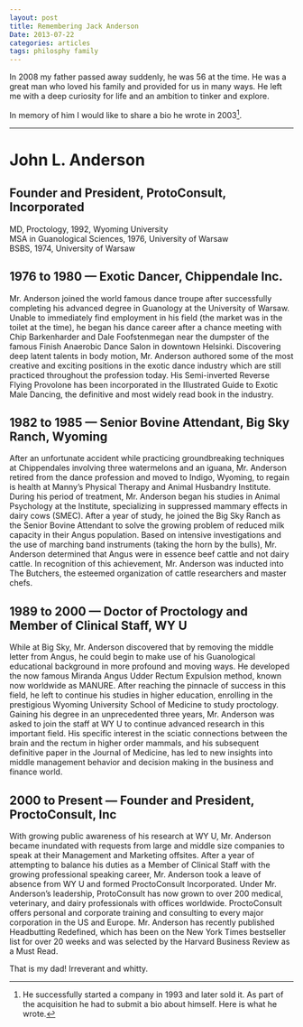 ```yaml
---
layout: post
title: Remembering Jack Anderson
Date: 2013-07-22
categories: articles
tags: philosphy family
--- 
```


In 2008 my father passed away suddenly, he was 56 at the time. He was a great man who loved his family and provided for us in many ways. He left me with a deep curiosity for life and an ambition to tinker and explore.

In memory of him I would like to share a bio he wrote in 2003[^1]. 

<hr />

# John L. Anderson
## Founder and President, ProtoConsult, Incorporated  

MD, Proctology, 1992, Wyoming University<br />
MSA in Guanological Sciences, 1976, University of Warsaw<br />
BSBS, 1974, University of Warsaw 

## 1976 to 1980 &mdash; Exotic Dancer, Chippendale Inc.		                                  

Mr. Anderson joined the world famous dance troupe after successfully completing his advanced degree in Guanology at the University of Warsaw.  Unable to immediately find employment in his field (the market was in the toilet at the time), he began his dance career after a chance meeting with Chip Barkenharder and Dale Foofstenmegan near the dumpster of the famous Finish Anaerobic Dance Salon in downtown Helsinki.  Discovering deep latent talents in body motion, Mr. Anderson authored some of the most creative and exciting positions in the exotic dance industry which are still practiced throughout the profession today.  His Semi-inverted Reverse Flying  Provolone  has been incorporated in the Illustrated Guide to Exotic Male Dancing, the definitive and most widely read book in the industry.  

## 1982 to 1985 &mdash; Senior Bovine Attendant, Big Sky Ranch, Wyoming

After an unfortunate accident while practicing groundbreaking techniques at Chippendales involving three watermelons and an iguana, Mr. Anderson retired from the dance profession and moved to Indigo, Wyoming, to regain is health at Manny’s Physical Therapy and Animal Husbandry Institute.  During his period of treatment, Mr. Anderson began his studies in Animal Psychology at the Institute, specializing in suppressed mammary effects in dairy cows (SMEC).  After a year of study, he joined the Big Sky Ranch as the Senior Bovine Attendant to solve the growing problem of reduced milk capacity in their Angus population.  Based on intensive investigations and the use of marching band instruments (taking the horn by the bulls), Mr. Anderson determined that Angus were in essence beef cattle and not dairy cattle.  In recognition of this achievement, Mr. Anderson was inducted into The Butchers, the esteemed organization of cattle researchers and master chefs. 

## 1989 to 2000 &mdash; Doctor of Proctology and Member of Clinical Staff, WY U

While at Big Sky, Mr. Anderson discovered that by removing the middle letter from Angus, he could begin to make use of his Guanological educational background in more profound and moving ways.  He developed the now famous Miranda Angus Udder Rectum Expulsion method, known now worldwide as MANURE.  After reaching the pinnacle of success in this field, he left to continue his studies in higher education, enrolling in the prestigious Wyoming University School of Medicine to study proctology.  Gaining his degree in an unprecedented three years, Mr. Anderson was asked to join the staff at WY U to continue advanced research in this important field.  His specific interest in the sciatic connections between the brain and the rectum in higher order mammals, and his subsequent definitive paper in the Journal of Medicine, has led to new insights into middle management behavior and decision making in the business and finance world.

## 2000 to Present &mdash; Founder and President, ProctoConsult, Inc

With growing public awareness of his research at WY U, Mr. Anderson became inundated with requests from large and middle size companies to speak at their Management and Marketing offsites.  After a year of attempting to balance his duties as a Member of Clinical Staff with the growing professional speaking career, Mr. Anderson took a leave of absence from WY U and formed ProctoConsult Incorporated.  Under Mr. Anderson’s leadership, ProtoConsult has now grown to over 200 medical, veterinary, and dairy professionals with offices worldwide.  ProctoConsult offers personal and corporate training and consulting to every major corporation in the US and Europe.  Mr. Anderson has recently published Headbutting Redefined, which has been on the New York Times bestseller list for over 20 weeks and was selected by the Harvard Business Review as a Must Read.  

That is my dad! Irreverant and whitty.

[^1]: He successfully started a company in 1993 and later sold it. As part of the acquisition he had to submit a bio about himself. Here is what he wrote.